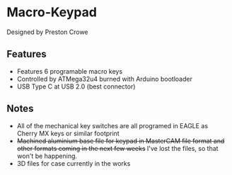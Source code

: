 # Macro-Keypad
Designed by Preston Crowe

Features
---------

* Features 6 programable macro keys
* Controlled by ATMega32u4 burned with Arduino bootloader
* USB Type C at USB 2.0 (best connector)

Notes
------

* All of the mechanical key switches are all programed in EAGLE as Cherry MX keys or similar footprint
* ~~Machined aluminium base file for keypad in MasterCAM file format and other formats coming in the next few weeks~~ I've lost the files, so that won't be happening.
* 3D files for case currently in the works

